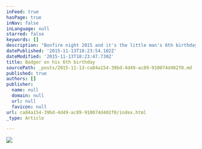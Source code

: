 ```yaml
---
inFeed: true
hasPage: true
inNav: false
inLanguage: null
starred: false
keywords: []
description: "Bonfire night 2015 and it's the little man's 6th birthday and I think that makes him 40 in human years"
datePublished: '2015-11-13T18:23:54.102Z'
dateModified: '2015-11-13T18:23:47.730Z'
title: Badger on his 6th birthday
sourcePath: _posts/2015-11-13-ca84a154-39bd-4d49-ac89-910074d402f0.md
published: true
authors: []
publisher:
  name: null
  domain: null
  url: null
  favicon: null
url: ca84a154-39bd-4d49-ac89-910074d402f0/index.html
_type: Article

---
```

![](https://the-grid-user-content.s3-us-west-2.amazonaws.com/a12e642f-cc66-42cf-a653-3a61e1024ab4.jpg)